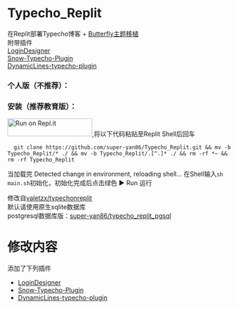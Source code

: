 # Typecho_Replit
在Replit部署Typecho博客 + [Butterfly主题移植](https://blog.wehaox.com/archives/typecho-butterfly.html#cl-3 )</br>
附带插件</br>
[LoginDesigner](https://github.com/jrotty/LoginDesigner)</br>
[Snow-Typecho-Plugin](https://github.com/journey-ad/Snow-Typecho-Plugin)</br>
[DynamicLines-typecho-plugin](https://github.com/1379/DynamicLines-typecho-plugin)</br>

### 个人版（不推荐）：
### 安装（推荐教育版）：
<a href="https://repl.it/github/super-yan86/Typecho_Replit">
  <img alt="Run on Repl.it" src="https://repl.it/badge/github/super-yan86/Typecho_Replit" style="height: 40px; width: 190px;" />
</a>
将以下代码粘贴至Replit Shell后回车

```git
  git clone https://github.com/super-yan86/Typecho_Replit.git && mv -b Typecho_Replit/* ./ && mv -b Typecho_Replit/.[^.]* ./ && rm -rf *~ && rm -rf Typecho_Replit
```

当加载完 Detected change in environment, reloading shell...
在Shell输入`sh main.sh`初始化，初始化完成后点击绿色 ▶ Run 运行

修改自[valetzx/typechonreplit](https://github.com/valetzx/typechonreplit)</br>
默认请使用原生sqlite数据库</br>
postgresql数据库版：[super-yan86/typecho_replit_pgsql](https://github.com/super-yan86/typecho_replit_pgsql)

# 修改内容

添加了下列插件

- [LoginDesigner](https://github.com/jrotty/LoginDesigner)
- [Snow-Typecho-Plugin](https://github.com/journey-ad/Snow-Typecho-Plugin)
- [DynamicLines-typecho-plugin](https://github.com/1379/DynamicLines-typecho-plugin)

<!--
# 关于图床

## 推荐使用 PicGo + bilibili 图床

### [点此下载PicGo](https://alist.sayagal.repl.co/d/%E5%B7%A5%E5%85%B7/PicGo-Setup-2.3.0-x64.exe)

### 在 PicGo 中安装bilibili图床插件

- 在线安装

  打开 [PicGo](https://github.com/Molunerfinn/PicGo) 详细窗口，选择**插件设置**，搜索**bili**安装，然后重启应用即可。

- 离线安装

  克隆该项目，复制项目到 以下目录：

  - Windows: `%APPDATA%\picgo\`
  - Linux: `$XDG_CONFIG_HOME/picgo/` or `~/.config/picgo/`
  - macOS: `~/Library/Application\ Support/picgo/`

  切换到新目录执行 `npm install ./picgo-plugin-smms-user`，然后重启应用即可。

### 获取B站SESSDATA

1. 登录[B站](https://www.bilibili.com/)
2. 按`F12`打开控制台
3. 找到`SESSDATA`复制即可![img](https://i0.hdslb.com/bfs/album/4b212e3692523c9baa9bfb4415b89c68fff44557.png)

### 解决B站防盗链（403）

> B站开启了防盗链，利用的是HTTP的Referer属性做判断。如果Referer是他白名单之外的网站，就会返回403

#### 全站图片使用

在外观-设置外观里找到`自定义head标签内位置内容`，设置如下标志，那么全站资源引用都不会携带referrer

```
<meta name="referrer" content="no-referrer">
```

[具体配置点此查看](https://github.com/xlzy520/picgo-plugin-bilibili.git)

PS. 自行启用插件和主题

Snow插件推荐设置，观感较好。
![Snow设置](https://images.weserv.nl/?url=https://article.biliimg.com/bfs/article/dafa22094fc8129879ee352d2763bd41299108a8.png)

[博客原址](https://syblog.repl.co/index.php/archives/3/)
-->

